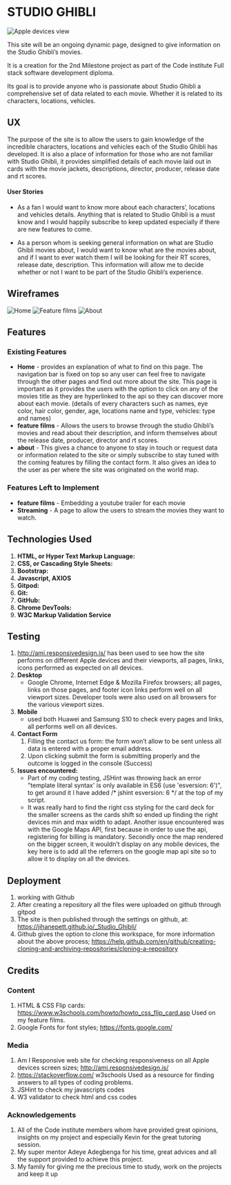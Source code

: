 # STUDIO GHIBLI

![Apple devices view](assets/images/readme/responsiveness-screens.png)

This site will be an ongoing dynamic page, designed to give information on the Studio Ghibli’s movies.

It is a creation for the 2nd Milestone project as part of the Code institute Full stack software development diploma.

Its goal is to provide anyone who is passionate about Studio Ghibli a comprehensive set of data related to each movie. Whether it is related to its characters, locations, vehicles.

## UX

The purpose of the site is to allow the users to gain knowledge of the incredible characters, locations and vehicles each of the Studio Ghibli has developed.
It is also a place of information for those who are not familiar with Studio Ghibli, it provides simplified details of each movie laid out in cards with the movie jackets, descriptions, director, producer, release date and rt scores.

#### User Stories

- As a fan I would want to know more about each characters’, locations and vehicles details. Anything that is related to Studio Ghibli is a must know and I would happily subscribe to keep updated especially if there are new features to come.

- As a person whom is seeking general information on what are Studio Ghibli movies about, I would want to know what are the movies about, and if I want to ever watch them I will be looking for their RT scores, release date, description. This information will allow me to decide whether or not I want to be part of the Studio Ghibli’s experience.

## Wireframes
![Home](assets/images/readme/Home.png)
![Feature films](assets/images/readme/Feature_films.png)
![About](assets/images/readme/About.png)

## Features

### Existing Features

- **Home** - provides an explanation of what to find on this page. The navigation bar is fixed on top so any user can feel free to navigate through the other pages and find out more about the site. This page is important as it provides the users with the option to click on any of the movies title as they are hyperlinked to the api so they can discover more about each movie. (details of every characters such as names, eye color, hair color, gender, age, locations name and type, vehicles: type and names)
- **feature films** - Allows the users to browse through the studio Ghibli’s movies and read about their description, and inform themselves about the release date, producer, director and rt scores.
- **about** - This gives a chance to anyone to stay in touch or request data or information related to the site or simply subscribe to stay tuned with the coming features by filling the contact form. It also gives an idea to the user as per where the site was originated on the world map.

### Features Left to Implement

- **feature films** - Embedding a youtube trailer for each movie
- **Streaming** - A page to allow the users to stream the movies they want to watch.

## Technologies Used

1.  **HTML, or Hyper Text Markup Language:**
2.  **CSS, or Cascading Style Sheets:**
3.  **Bootstrap:**
4.  **Javascript, AXIOS**
5.  **Gitpod:**
6.  **Git:**
7.  **GitHub:**
8.  **Chrome DevTools:**
9.  **W3C Markup Validation Service**

## Testing

1. http://ami.responsivedesign.is/ has been used to see how the site performs on different Apple devices and their viewports, all pages, links, icons performed as expected on all devices.
2. **Desktop** 
   - Google Chrome, Internet Edge & Mozilla Firefox browsers; all pages, links on those pages, and footer icon links perform well on all viewport sizes. Developer tools were also used on all browsers for the various viewport sizes.
3. **Mobile**
   - used both Huawei and Samsung S10 to check every pages and links, all performs well on all devices.
4.  **Contact Form**
    1.  Filling the contact us form: the form won’t allow to be sent unless all data is entered with a proper email address.
    2.  Upon clicking submit the form is submitting properly and the outcome is logged in the console (Success)
5.  **Issues encountered:** 
    - Part of my coding testing, JSHint was throwing back an error "template literal syntax' is only available in ES6 (use 'esversion: 6')", to get around it I have added /* jshint esversion: 6 */ at the top of my script.
    - It was really hard to find the right css styling for the card deck for the smaller screens as the cards shift so ended up finding the right devices min and max width to adapt.
    Another issue encountered was with the Google Maps API, first because in order to use the api, registering for billing is mandatory. Secondly once the map rendered on the bigger screen, it wouldn’t display on any mobile devices, the key here is to add all the referrers on the google map api site so to allow it to display on all the devices.

## Deployment

1. working with Github
2. After creating a repository all the files were uploaded on github through gitpod
3. The site is then published through the settings on github, at: https://jihanepett.github.io/_Studio_Ghibli/
4. Github gives the option to clone this workspace, for more information about the above process; https://help.github.com/en/github/creating-cloning-and-archiving-repositories/cloning-a-repository

## Credits

### Content

1. HTML & CSS Flip cards: https://www.w3schools.com/howto/howto_css_flip_card.asp
   Used on my feature films.
2. Google Fonts for font styles; https://fonts.google.com/

### Media

1.  Am I Responsive web site for checking responsiveness on all Apple devices screen sizes;
    http://ami.responsivedesign.is/
2.  https://stackoverflow.com/ w3schools Used as a resource for finding answers to all types of coding problems.
3.  JSHint to check my javascripts codes
4.  W3 validator to check html and css codes

### Acknowledgements

1. All of the Code institute members whom have provided great opinions, insights on my project and especially Kevin for the great tutoring session.
2. My super mentor Adeye Adegbenga for his time, great advices and all the support provided to achieve this project.
3. My family for giving me the precious time to study, work on the projects and keep it up
